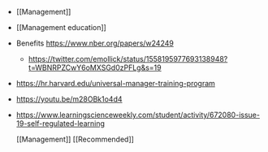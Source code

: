 - [[Management]]
- [[Management education]]
- Benefits https://www.nber.org/papers/w24249
	- https://twitter.com/emollick/status/1558195977693138948?t=WBNRPZCwY6oMXSGd0zPFLg&s=19
- https://hr.harvard.edu/universal-manager-training-program
- https://youtu.be/m28OBk1o4d4
- https://www.learningscienceweekly.com/student/activity/672080-issue-19-self-regulated-learning
  
  [[Management]]
  [[Recommended]]